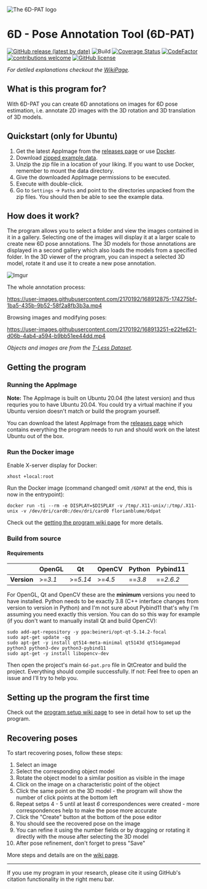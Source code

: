 ![The 6D-PAT logo](https://i.imgur.com/P7YhNz5.png "The 6D-PAT logo")

# 6D - Pose Annotation Tool (6D-PAT)

[![GitHub release (latest by date)](https://img.shields.io/github/v/release/florianblume/6d-pat)](https://github.com/florianblume/6d-pat/releases) ![Build](https://github.com/florianblume/6d-pat/workflows/build/badge.svg) [![Coverage Status](https://coveralls.io/repos/github/florianblume/6d-pat/badge.svg?branch=master)](https://coveralls.io/github/florianblume/6d-pat?branch=master) [![CodeFactor](https://www.codefactor.io/repository/github/florianblume/6d-pat/badge)](https://www.codefactor.io/repository/github/florianblume/6d-pat)  [![contributions welcome](https://img.shields.io/badge/contributions-welcome-brightgreen.svg?style=flat)](https://github.com/florianblume/6d-pat/issues) [![GitHub license](https://img.shields.io/github/license/florianblume/6d-pat)](https://github.com/florianblume/6d-pat/blob/master/LICENSE) 

*For detiled explanations checkout the [WikiPage](https://github.com/florianblume/6d-pat/wiki).*

## What is this program for?

With 6D-PAT you can create 6D annotations on images for 6D pose estimation, i.e. annotate 2D images with the 3D rotation and 3D translation of 3D models.

## Quickstart (only for Ubuntu)

1. Get the latest AppImage from the [releases page](https://github.com/florianblume/6d-pat/releases) or use [Docker](https://github.com/florianblume/6d-pat/wiki/Getting-the-Program#using-docker).
2. Download [zipped example data](https://github.com/florianblume/6d-pat/blob/master/example_data/example_data.zip).
3. Unzip the zip file in a location of your liking. If you want to use Docker, remember to mount the data directory.
4. Give the downloaded AppImage permissions to be executed.
5. Execute with double-click.
6. Go to `Settings` -> `Paths` and point to the directories unpacked from the zip files. You should then be able to see the example data.

## How does it work?

The program allows you to select a folder and view the images contained in it in a gallery. Selecting one of the images will display it at a larger scale to create new 6D pose annotations. The 3D models for those annotations are displayed in a second gallery which also loads the models from a specified folder. In the 3D viewer of the program, you can inspect a selected 3D model, rotate it and use it to create a new pose annotation.

![Imgur](https://i.imgur.com/lwsKfn3.png)

The whole annotation process:

https://user-images.githubusercontent.com/2170192/168912875-174275bf-1ba5-435b-9b52-58f2a8fb3b3a.mp4

Browsing images and modifying poses:

https://user-images.githubusercontent.com/2170192/168913251-e22fe621-d06b-4ab4-a594-b9bb51ee44dd.mp4

*Objects and images are from the [T-Less Dataset](http://cmp.felk.cvut.cz/t-less/).*

## Getting the program

### Running the AppImage

**Note:** The AppImage is built on Ubuntu 20.04 (the latest version) and thus requries you to have Ubuntu 20.04. You could try a virtual machine if you Ubuntu version doesn't match or build the program yourself.

You can download the latest AppImage from the [releases page](https://github.com/florianblume/6d-pat/releases) which contains everything the program needs to run and should work on the latest Ubuntu out of the box.

### Run the Docker image

Enable X-server display for Docker:

    xhost +local:root
    
Run the Docker image (command changed! omit `/6DPAT` at the end, this is now in the entrypoint):

    docker run -ti --rm -e DISPLAY=$DISPLAY -v /tmp/.X11-unix/:/tmp/.X11-unix -v /dev/dri/card0:/dev/dri/card0 florianblume/6dpat

Check out the [getting the program wiki page](https://github.com/florianblume/6d-pat/wiki/Getting-the-Program) for more details.

### Build from source

#### Requirements

|  | OpenGL | Qt | OpenCV | Python | Pybind11
--- | --- | --- | --- | --- | ---
**Version** | >=*3.1* | >=*5.14* | >=*4.5* | ==*3.8* | ==*2.6.2*

For OpenGL, Qt and OpenCV these are the **minimum** versions you need to have installed. Python needs to be exactly 3.8 (C++ interface changes from version to version in Python) and I'm not sure about Pybind11 that's why I'm assuming you need exactly this version. You can do so this way for example (if you don't want to manually install Qt and build OpenCV):

    sudo add-apt-repository -y ppa:beineri/opt-qt-5.14.2-focal
    sudo apt-get update -qq
    sudo apt-get -y install qt514-meta-minimal qt5143d qt514gamepad python3 python3-dev python3-pybind11
    sudo apt-get -y install libopencv-dev

Then open the project's main `6d-pat.pro` file in QtCreator and build the project. Everything should compile successfully. If not: Feel free to open an issue and I'll try to help you.

## Setting up the program the first time

Check out the [program setup wiki page](https://github.com/florianblume/6d-pat/wiki/Setting-up-the-Program) to see in detail how to set up the program.

## Recovering poses

To start recovering poses, follow these steps:
1. Select an image
2. Select the corresponding object model
3. Rotate the object model to a similar position as visible in the image
4. Click on the image on a characteristic point of the object
5. Click the same point on the 3D model - the program will show the number of click points at the bottom left
6. Repeat setps 4 - 5 until at least *6* correspondences were created - more correspondences help to make the pose more accurate
7. Click the "Create" button at the bottom of the pose editor
8. You should see the recovered pose on the image
9. You can refine it using the number fields or by dragging or rotating it directly with the mouse after selecting the 3D model
10. After pose refinement, don't forget to press "Save"

More steps and details are on the [wiki page](https://github.com/florianblume/6d-pat/wiki/Recovering-Poses).

---

If you use my program in your research, please cite it using GitHub's citation functionality in the right menu bar.
